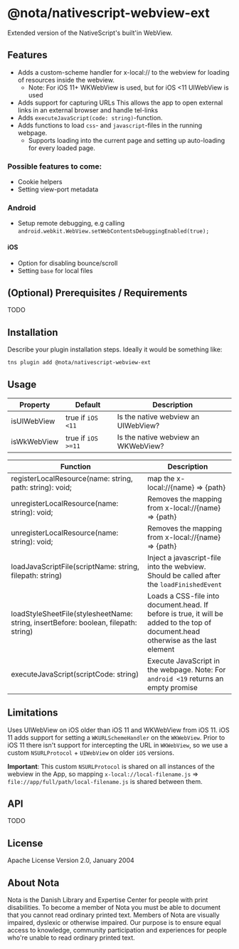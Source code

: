 # @nota/nativescript-webview-ext

Extended version of the NativeScript's built'in WebView.

## Features
* Adds a custom-scheme handler for x-local:// to the webview for loading of resources inside the webview.
    * Note: For iOS 11+ WKWebView is used, but for iOS <11 UIWebView is used
* Adds support for capturing URLs This allows the app to open external links in an external browser and handle tel-links
* Adds `executeJavaScript(code: string)`-function.
* Adds functions to load `css`- and `javascript`-files in the running webpage.
    * Supports loading into the current page and setting up auto-loading for every loaded page.

### Possible features to come:

* Cookie helpers
* Setting view-port metadata

### Android
* Setup remote debugging, e.g calling `android.webkit.WebView.setWebContentsDebuggingEnabled(true);`

#### iOS
* Option for disabling bounce/scroll
* Setting `base` for local files

## (Optional) Prerequisites / Requirements

TODO

## Installation

Describe your plugin installation steps. Ideally it would be something like:

```bash
tns plugin add @nota/nativescript-webview-ext
```

## Usage

| Property | Default | Description |
| --- | --- | --- |
| isUIWebView | true if `iOS <11` | Is the native webview an UIWebView? |
| isWkWebView | true if `iOS >=11` | Is the native webview an WKWebView? |

| Function | Description |
| --- | --- |
| registerLocalResource(name: string, path: string): void; | map the x-local://{name} => {path} |
| unregisterLocalResource(name: string): void; | Removes the mapping from x-local://{name} => {path} |
| unregisterLocalResource(name: string): void; | Removes the mapping from x-local://{name} => {path} |
| loadJavaScriptFile(scriptName: string, filepath: string) | Inject a javascript-file into the webview. Should be called after the `loadFinishedEvent` |
| loadStyleSheetFile(stylesheetName: string, insertBefore: boolean, filepath: string) | Loads a CSS-file into document.head. If before is true, it will be added to the top of document.head otherwise as the last element |
| executeJavaScript(scriptCode: string) | Execute JavaScript in the webpage. Note: For `android <19` returns an empty promise |

## Limitations

Uses UIWebView on iOS older than iOS 11 and WKWebView from iOS 11.
iOS 11 adds support for setting a `WKURLSchemeHandler` on the `WKWebView`.
Prior to iOS 11 there isn't support for intercepting the URL in `WKWebView`,
so we use a custom `NSURLProtocol` + `UIWebView` on older `iOS` versions.

**Important**: This custom `NSURLProtocol` is shared on all instances of the webview in the App, so mapping `x-local://local-filename.js` => `file://app/full/path/local-filename.js` is shared between them.

## API

TODO

## License

Apache License Version 2.0, January 2004

## About Nota

Nota is the Danish Library and Expertise Center for people with print disabilities.
To become a member of Nota you must be able to document that you cannot read ordinary printed text. Members of Nota are visually impaired, dyslexic or otherwise impaired.
Our purpose is to ensure equal access to knowledge, community participation and experiences for people who're unable to read ordinary printed text.
